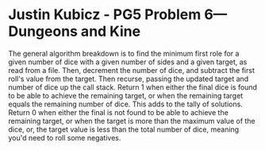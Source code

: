 # Justin Kubicz - PG5 Problem 6—Dungeons and Kine

The general algorithm breakdown is to find the minimum first role for a
given number of dice with a given number of sides and a given target, as read from
a file. Then, decrement the number of dice, and subtract the first roll's value from 
the target. Then recurse, passing the updated target and number of dice up the call stack. Return 1 when either the final dice is found to be able to achieve the remaining target, or when the remaining target equals the remaining number of dice. This adds to the tally of solutions. Return 0 when either the final is not found to be able to achieve the remaining target, or when the target is more than the maximum value of the dice, or, the target value is less than the total number of dice, meaning you'd need to roll some negatives.
